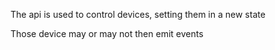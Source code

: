 The api is used to control devices, setting them in a new state

Those device may or may not then emit events